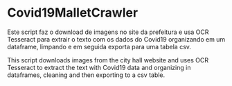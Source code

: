 # Covid19MalletCrawler

Este script faz o download de imagens no site da prefeitura e usa OCR Tesseract para extrair o texto com os dados do Covid19 organizando em um dataframe, limpando e em seguida exporta para uma  tabela csv.

This script downloads images from the city hall website and uses OCR Tesseract to extract the text with Covid19 data and organizing in  dataframes, cleaning and then exporting to a csv table.
